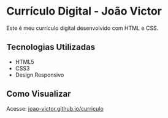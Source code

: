 # Currículo Digital - João Victor

Este é meu currículo digital desenvolvido com HTML e CSS.

## Tecnologias Utilizadas
- HTML5
- CSS3
- Design Responsivo

## Como Visualizar
Acesse: [joao-victor.github.io/curriculo](https://joao-victor.github.io/curriculo) 